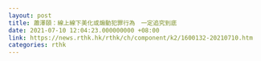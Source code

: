 ```yaml
---
layout: post
title: 蕭澤頤：線上線下美化或煽動犯罪行為　一定追究到底
date: 2021-07-10 12:04:23.000000000 +08:00
link: https://news.rthk.hk/rthk/ch/component/k2/1600132-20210710.htm
categories: rthk
---
```



